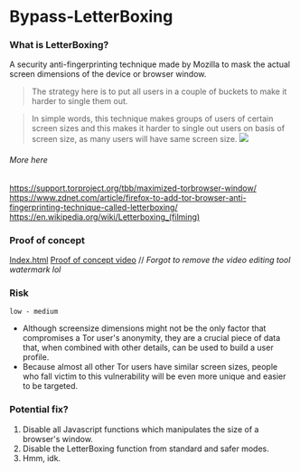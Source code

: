# Bypass-LetterBoxing
### What is LetterBoxing?
A security anti-fingerprinting technique made by Mozilla to mask the actual screen dimensions of the device or browser window.
> The strategy here is to put all users in a couple of buckets to make it harder to single them out. 

> In simple words, this technique makes groups of users of certain screen sizes and this makes it harder to single out users on basis of screen size, as many users will have same screen size.
![](https://support.torproject.org/static/images/letterboxing.jpg)

###### More here
https://support.torproject.org/tbb/maximized-torbrowser-window/
https://www.zdnet.com/article/firefox-to-add-tor-browser-anti-fingerprinting-technique-called-letterboxing/
https://en.wikipedia.org/wiki/Letterboxing_(filming)
### Proof of concept
[Index.html](https://github.com/a7maadf/Bypass-LetterBoxing/blob/main/index.html "Index.html")
[Proof of concept video](https://vimeo.com/745627089 "Proof of concept video") // *Forgot to remove the video editing tool watermark lol*
### Risk
`low - medium`
- Although screensize dimensions might not be the only factor that compromises a Tor user's anonymity, they are a crucial piece of data that, when combined with other details, can be used to build a user profile.
- Because almost all other Tor users have similar screen sizes, people who fall victim to this vulnerability will be even more unique and easier to be targeted.
### Potential fix?
1. Disable all Javascript functions which manipulates the size of a browser's window.
2. Disable the LetterBoxing function from standard and safer modes.
3. Hmm, idk.
